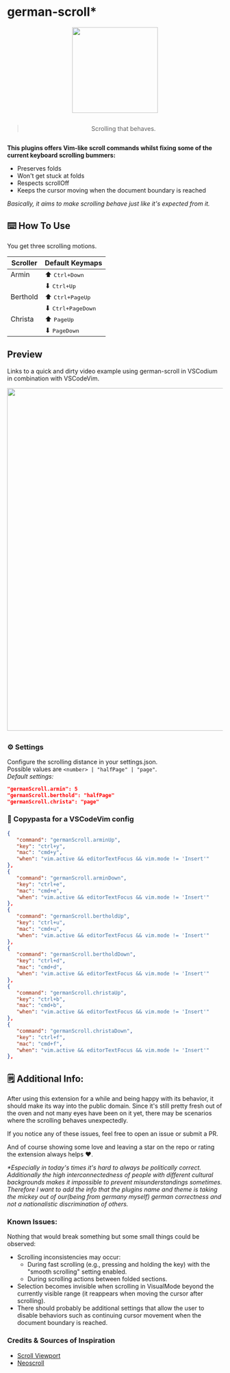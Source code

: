 # ️german-scroll\*

<div align="center" style="margin-bottom: 2em;">
   <img src="https://user-images.githubusercontent.com/34311583/222405848-90c9e758-ab71-419a-9dbf-5d9492105760.png" width="200" style="margin-bottom: 1em;"/>

> Scrolling that behaves.

</div>

**This plugins offers Vim-like scroll commands whilst fixing some of the current keyboard scrolling bummers:**

- Preserves folds
- Won't get stuck at folds
- Respects scrollOff
- Keeps the cursor moving when the document boundary is reached

_Basically, it aims to make scrolling behave just like it's expected from it._

## ⌨️ How To Use

You get three scrolling motions.

| **Scroller** | **Default Keymaps**        |
| ------------ | -------------------------- |
| Armin        | ️️⬆ <kbd>Ctrl+Down</kbd>️    |
|              | ⬇ <kbd>Ctrl+Up</kbd>       |
| Berthold     | ⬆ <kbd>Ctrl+PageUp</kbd>   |
|              | ⬇ <kbd>Ctrl+PageDown</kbd> |
| Christa      | ⬆ <kbd>PageUp</kbd>        |
|              | ⬇ <kbd>PageDown</kbd>      |

## Preview

Links to a quick and dirty video example using german-scroll in VSCodium in combination with VSCodeVim.

<div align="center" style="margin-bottom: 2em;">
   <a href="https://github.com/tobealive/german-scroll.code/discussions/3" target="_blank">
      <img src="https://github.com/tobealive/storage/blob/main/assets/german-scroll-preview.gif?raw=true" width="800"/>
   </a>
</div>

### ⚙️ Settings

Configure the scrolling distance in your settings.json.<br>
Possible values are `<number> | "halfPage" | "page"`.<br>
_Default settings:_

```json
"germanScroll.armin": 5
"germanScroll.berthold": "halfPage"
"germanScroll.christa": "page"
```

### 🍝 Copypasta for a VSCodeVim config

```json
{
   "command": "germanScroll.arminUp",
   "key": "ctrl+y",
   "mac": "cmd+y",
   "when": "vim.active && editorTextFocus && vim.mode != 'Insert'"
},
{
   "command": "germanScroll.arminDown",
   "key": "ctrl+e",
   "mac": "cmd+e",
   "when": "vim.active && editorTextFocus && vim.mode != 'Insert'"
},
{
   "command": "germanScroll.bertholdUp",
   "key": "ctrl+u",
   "mac": "cmd+u",
   "when": "vim.active && editorTextFocus && vim.mode != 'Insert'"
},
{
   "command": "germanScroll.bertholdDown",
   "key": "ctrl+d",
   "mac": "cmd+d",
   "when": "vim.active && editorTextFocus && vim.mode != 'Insert'"
},
{
   "command": "germanScroll.christaUp",
   "key": "ctrl+b",
   "mac": "cmd+b",
   "when": "vim.active && editorTextFocus && vim.mode != 'Insert'"
},
{
   "command": "germanScroll.christaDown",
   "key": "ctrl+f",
   "mac": "cmd+f",
   "when": "vim.active && editorTextFocus && vim.mode != 'Insert'"
},
```

## 🗒️ Additional Info:

After using this extension for a while and being happy with its behavior, it should make its way into the public domain.
Since it's still pretty fresh out of the oven and not many eyes have been on it yet, there may be scenarios where the scrolling behaves unexpectedly.

If you notice any of these issues, feel free to open an issue or submit a PR.

And of course showing some love and leaving a star on the repo or rating the extension always helps ❤️.

_\*Especially in today's times it's hard to always be politically correct. Additionally the high interconnectedness of people with different cultural backgrounds makes it impossible to prevent misunderstandings sometimes. Therefore I want to add the info that the plugins name and theme is taking the mickey out of our(being from germany myself) german correctness and not a nationalistic discrimination of others._

### Known Issues:

Nothing that would break something but some small things could be observed:

- Scrolling inconsistencies may occur:
   - During fast scrolling (e.g., pressing and holding the key) with the "smooth scrolling" setting enabled.
   - During scrolling actions between folded sections.
- Selection becomes invisible when scrolling in VisualMode beyond the currently visible range (it reappears when moving the cursor after scrolling).
- There should probably be additional settings that allow the user to disable behaviors such as continuing cursor movement when the document boundary is reached.

### Credits & Sources of Inspiration

- [Scroll Viewport](https://github.com/bmalehorn/vscode-scroll-viewport)
- [Neoscroll](https://github.com/karb94/neoscroll.nvim)
